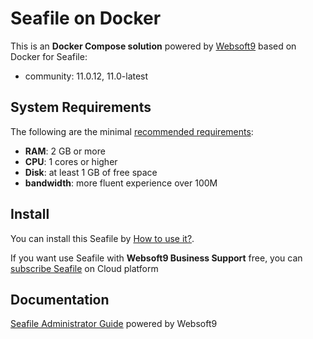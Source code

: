 # Seafile on Docker  

This is an **Docker Compose solution** powered by [Websoft9](https://www.websoft9.com) based on Docker for Seafile:


 - community:  11.0.12, 11.0-latest


## System Requirements

The following are the minimal [recommended requirements](https://cloud.seafile.com/published/seafile-manual-cn/docker):

* **RAM**: 2 GB or more
* **CPU**: 1 cores or higher
* **Disk**: at least 1 GB of free space
* **bandwidth**: more fluent experience over 100M  

## Install

You can install this Seafile by [How to use it?](https://github.com/Websoft9/docker-library#how-to-use-it).   

If you want use Seafile with **Websoft9 Business Support** free, you can [subscribe Seafile](https://www.websoft9.com/apps) on Cloud platform

## Documentation

[Seafile Administrator Guide](https://support.websoft9.com/docs/seafile) powered by Websoft9